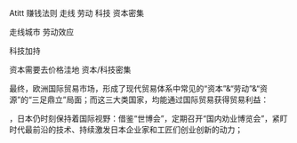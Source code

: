 Atitt 赚钱法则 走线 劳动  科技  资本密集


走线城市 劳动效应

科技加持


资本需要去价格洼地
资本/科技密集


最终，欧洲国际贸易市场，形成了现代贸易体系中常见的“资本”&“劳动”&“资源”的“三足鼎立”局面；而这三大类国家，均能通过国际贸易获得贸易利益：


，日本仍时刻保持着国际视野：借鉴“世博会”，定期召开“国内劝业博览会”，紧盯时代最前沿的技术、持续激发日本企业家和工匠们创业创新的动力；

